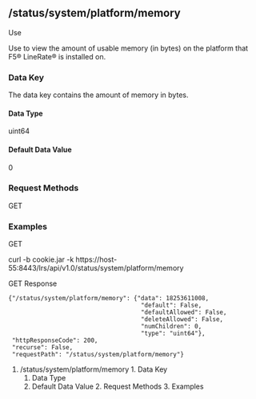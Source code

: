 ## /status/system/platform/memory

Use

Use to view the amount of usable memory (in bytes) on the platform that F5®
LineRate® is installed on.

### Data Key

The data key contains the amount of memory in bytes.

#### Data Type

uint64

#### Default Data Value

0

### Request Methods

GET

### Examples

GET

curl -b cookie.jar -k
https://host-55:8443/lrs/api/v1.0/status/system/platform/memory

GET Response

    
    
    {"/status/system/platform/memory": {"data": 18253611008,
                                         "default": False,
                                         "defaultAllowed": False,
                                         "deleteAllowed": False,
                                         "numChildren": 0,
                                         "type": "uint64"},
     "httpResponseCode": 200,
     "recurse": False,
     "requestPath": "/status/system/platform/memory"}
    

  1. /status/system/platform/memory
    1. Data Key
      1. Data Type
      2. Default Data Value
    2. Request Methods
    3. Examples

